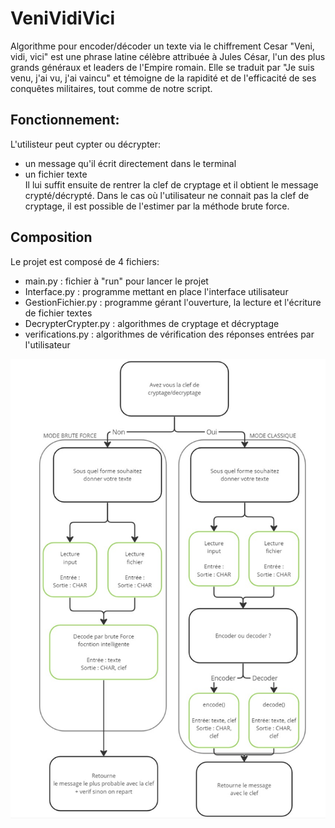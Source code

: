 # VeniVidiVici
Algorithme pour encoder/décoder un texte via le chiffrement Cesar
"Veni, vidi, vici" est une phrase latine célèbre attribuée à Jules César, l'un des plus grands généraux et leaders de l'Empire romain. Elle se traduit par "Je suis venu, j'ai vu, j'ai vaincu" et témoigne de la rapidité et de l'efficacité de ses conquêtes militaires, tout comme de notre script.

## Fonctionnement:
L'utilisteur peut cypter ou décrypter:
- un message qu'il écrit directement dans le terminal 
- un fichier texte  
Il lui suffit ensuite de rentrer la clef de cryptage et il obtient le message crypté/décrypté.
Dans le cas où l'utilisateur ne connait pas la clef de cryptage, il est possible de l'estimer par la méthode brute force.




## Composition
Le projet est composé de 4 fichiers:
- main.py : fichier à "run" pour lancer le projet
- Interface.py : programme mettant en place l'interface utilisateur 
- GestionFichier.py : programme gérant l'ouverture, la lecture  et l'écriture de fichier textes
- DecrypterCrypter.py : algorithmes de cryptage et décryptage
- verifications.py : algorithmes de vérification des réponses entrées par l'utilisateur

![Architecture code](architecture_code.png) 
